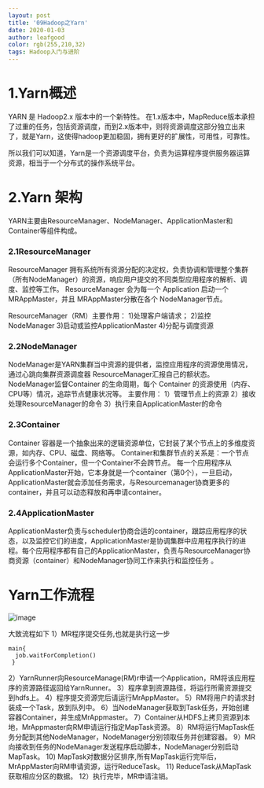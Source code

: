 ```yaml
---
layout: post
title: '09Hadoop之Yarn'
date: 2020-01-03
author: leafgood
color: rgb(255,210,32)
tags: Hadoop入门与进阶
---
```

# 1.Yarn概述
YARN 是 Hadoop2.x 版本中的一个新特性。
在1.x版本中，MapReduce版本承担了过重的任务，包括资源调度，而到2.x版本中，则将资源调度这部分独立出来了，就是Yarn，这使得hadoop更加稳固，拥有更好的扩展性，可用性，可靠性。

所以我们可以知道，Yarn是一个资源调度平台，负责为运算程序提供服务器运算资源，相当于一个分布式的操作系统平台。


# 2.Yarn 架构
YARN主要由ResourceManager、NodeManager、ApplicationMaster和Container等组件构成。

### 2.1ResourceManager
ResourceManager 拥有系统所有资源分配的决定权，负责协调和管理整个集群（所有NodeManager）的资源，响应用户提交的不同类型应用程序的解析、调度、监控等工作。
ResourceManager 会为每一个 Application 启动一个 MRAppMaster，并且 MRAppMaster分散在各个 NodeManager节点。

ResourceManager（RM）主要作用：
1)处理客户端请求；
2)监控NodeManager
3)启动或监控ApplicationMaster
4)分配与调度资源

### 2.2NodeManager
NodeManager是YARN集群当中资源的提供者，监控应用程序的资源使用情况，通过心跳向集群资源调度器 ResourceManager汇报自己的额状态。
NodeManager监督Container 的生命周期，每个 Container 的资源使用（内存、CPU等）情况，追踪节点健康状况等。
主要作用：
1）管理节点上的资源
2）接收处理ResourceManager的命令
3）执行来自ApplicationMaster的命令


### 2.3Container
Container 容器是一个抽象出来的逻辑资源单位，它封装了某个节点上的多维度资源，如内存、CPU、磁盘、网络等。
Container和集群节点的关系是：一个节点会运行多个Container，但一个Container不会跨节点。
每一个应用程序从ApplicationMaster开始，它本身就是一个container（第0个），一旦启动，ApplicationMaster就会添加任务需求，与Resourcemanager协商更多的container，并且可以动态释放和再申请container。

### 2.4ApplicationMaster

ApplicationMaster负责与scheduler协商合适的container，跟踪应用程序的状态，以及监控它们的进度，ApplicationMaster是协调集群中应用程序执行的进程。每个应用程序都有自己的ApplicationMaster，负责与ResourceManager协商资源（container）和NodeManager协同工作来执行和监控任务 。

# Yarn工作流程
![image](/img/bVcMQbK)

大致流程如下
1）MR程序提交任务,也就是执行这一步
```
main{
  job.waitForCompletion()
 }
```
2）YarnRunner向ResourceManage(RM)r申请一个Application，RM将该应用程序的资源路径返回给YarnRunner。
3）程序拿到资源路径，将运行所需资源提交到hdfs上。
4）程序提交资源完后请运行MrAppMaster。
5）RM将用户的请求封装成一个Task，放到队列中。
6）当NodeManager获取到Task任务，开始创建容器Container，并生成MrAppmaster。
7）Container从HDFS上拷贝资源到本地，MrAppmaster向RM申请运行指定MapTask资源。
8）RM将运行MapTask任务分配到其他NodeManager，NodeManager分别领取任务并创建容器。
9）MR向接收到任务的NodeManager发送程序启动脚本，NodeManager分别启动MapTask。
10) MapTask对数据分区排序,所有MapTask运行完毕后，MrAppMaster向RM申请资源，运行ReduceTask。
11) ReduceTask从MapTask获取相应分区的数据。
12）执行完毕，MR申请注销。















